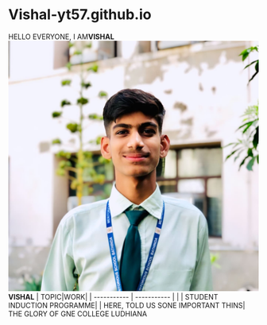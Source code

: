 # Vishal-yt57.github.io
HELLO EVERYONE, I AM**VISHAL**
![My Image](IMG_20240702_141618_160.jpg)
 **VISHAL**
| TOPIC|WORK|
| ----------- | ----------- |
| | STUDENT INDUCTION PROGRAMME|
| HERE, TOLD US SONE IMPORTANT THINS| THE GLORY OF GNE COLLEGE LUDHIANA 
